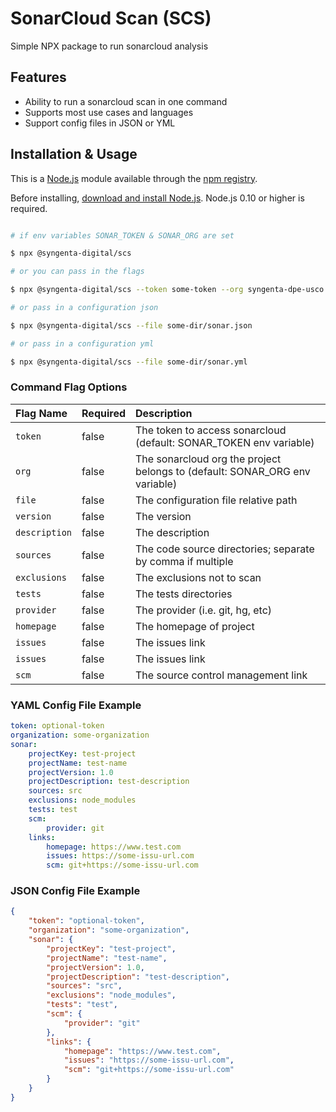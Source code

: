 # SonarCloud Scan (SCS)
Simple NPX package to run sonarcloud analysis

## Features

* Ability to run a sonarcloud scan in one command
* Supports most use cases and languages
* Support config files in JSON or YML

## Installation & Usage

This is a [Node.js](https://nodejs.org/en/) module available through the
[npm registry](https://www.npmjs.com/).

Before installing, [download and install Node.js](https://nodejs.org/en/download/).
Node.js 0.10 or higher is required.

```bash

# if env variables SONAR_TOKEN & SONAR_ORG are set

$ npx @syngenta-digital/scs

# or you can pass in the flags

$ npx @syngenta-digital/scs --token some-token --org syngenta-dpe-usco --key some-project --name some-project

# or pass in a configuration json

$ npx @syngenta-digital/scs --file some-dir/sonar.json

# or pass in a configuration yml

$ npx @syngenta-digital/scs --file some-dir/sonar.yml
```

### Command Flag Options

Flag Name    | Required | Description
:----------- | :------- | :-----------
`token`      | false    | The token to access sonarcloud (default: SONAR_TOKEN env variable)
`org`        | false    | The sonarcloud org the project belongs to (default: SONAR_ORG env variable)
`file`       | false    | The configuration file relative path
`version`    | false    | The version
`description`| false    | The description
`sources`    | false    | The code source directories; separate by comma if multiple
`exclusions` | false    | The exclusions not to scan
`tests`      | false    | The tests directories
`provider`   | false    | The provider (i.e. git, hg, etc)
`homepage`   | false    | The homepage of project
`issues`     | false    | The issues link
`issues`     | false    | The issues link
`scm`        | false    | The source control management link

### YAML Config File Example

```yml
token: optional-token
organization: some-organization
sonar:
    projectKey: test-project
    projectName: test-name
    projectVersion: 1.0
    projectDescription: test-description
    sources: src
    exclusions: node_modules
    tests: test
    scm:
        provider: git
    links:
        homepage: https://www.test.com
        issues: https://some-issu-url.com
        scm: git+https://some-issu-url.com
```

### JSON Config File Example

```json
{
    "token": "optional-token",
    "organization": "some-organization",
    "sonar": {
        "projectKey": "test-project",
        "projectName": "test-name",
        "projectVersion": 1.0,
        "projectDescription": "test-description",
        "sources": "src",
        "exclusions": "node_modules",
        "tests": "test",
        "scm": {
            "provider": "git"
        },
        "links": {
            "homepage": "https://www.test.com",
            "issues": "https://some-issu-url.com",
            "scm": "git+https://some-issu-url.com"
        }
    }
}
```
